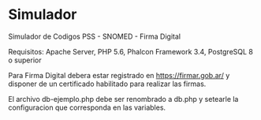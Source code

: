 # Simulador
Simulador de Codigos PSS - SNOMED - Firma Digital

Requisitos:
Apache Server, 
PHP 5.6, 
Phalcon Framework 3.4, 
PostgreSQL 8 o superior

Para Firma Digital debera estar registrado en https://firmar.gob.ar/ y disponer de un certificado habilitado para realizar las firmas.

El archivo db-ejemplo.php debe ser renombrado a db.php y setearle la configuracion que corresponda en las variables.
